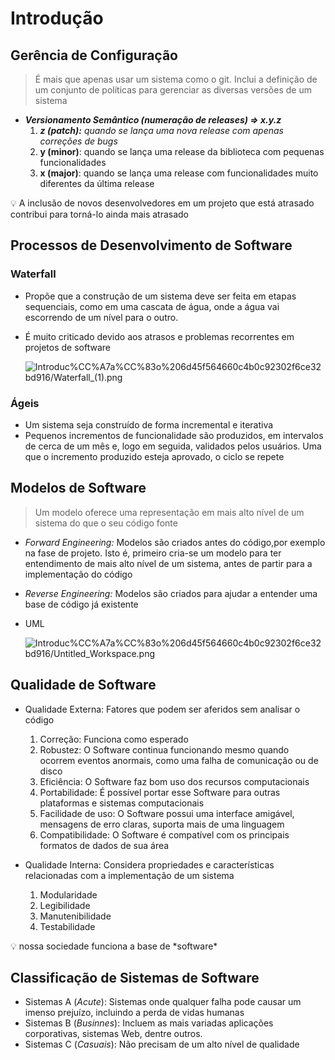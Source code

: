 # Introdução

## Gerência de Configuração

> É mais que apenas usar um sistema como o git. Inclui a definição de um conjunto de políticas para gerenciar as diversas versões de um sistema
> 
- ***Versionamento Semântico (numeração de releases) ⇒ x.y.z***
    1. ***z (patch):** quando se lança uma nova release com apenas correções de bugs*
    2. **y (minor)**: quando se lança uma release da biblioteca com pequenas funcionalidades
    3. **x (major)**: quando se lança uma release com funcionalidades muito diferentes da última release

<aside>
💡 A inclusão de novos desenvolvedores em um projeto que está atrasado contribui para torná-lo ainda mais atrasado

</aside>

## Processos de Desenvolvimento de Software

### Waterfall

- Propõe que a construção de um sistema deve ser feita em etapas sequenciais, como em uma cascata de água, onde a água vai escorrendo de um nível para o outro.
- É muito criticado devido aos atrasos e problemas recorrentes em projetos de software
    
    ![Introduc%CC%A7a%CC%83o%206d45f564660c4b0c92302f6ce32bd916/Waterfall_(1).png](Introduc%CC%A7a%CC%83o%206d45f564660c4b0c92302f6ce32bd916/Waterfall_(1).png)
    

### Ágeis

- Um sistema seja construído de forma incremental e iterativa
- Pequenos incrementos de funcionalidade são produzidos, em intervalos de cerca de um mês e, logo em seguida, validados pelos usuários. Uma que o incremento produzido esteja aprovado, o ciclo se repete

## Modelos de Software

> Um modelo oferece uma representação em mais alto nível de um sistema do que o seu código fonte
> 
- *Forward Engineering:* Modelos são criados antes do código,por exemplo na fase de projeto. Isto é, primeiro cria-se um modelo para ter entendimento de mais alto nível de um sistema, antes de partir para a implementação do código
- *Reverse Engineering:* Modelos são criados para ajudar a entender uma base de código já existente
- UML
    
    ![Introduc%CC%A7a%CC%83o%206d45f564660c4b0c92302f6ce32bd916/Untitled_Workspace.png](Introduc%CC%A7a%CC%83o%206d45f564660c4b0c92302f6ce32bd916/Untitled_Workspace.png)
    

## Qualidade de Software

- Qualidade Externa: Fatores que podem ser aferidos sem analisar o código
    1. Correção: Funciona como esperado
    2. Robustez: O Software continua funcionando mesmo quando ocorrem  eventos anormais, como uma falha de comunicação ou de disco
    3. Eficiência: O Software faz bom uso dos recursos computacionais
    4. Portabilidade: É possível portar esse Software para outras plataformas e sistemas computacionais
    5. Facilidade de uso: O Software possui uma interface amigável, mensagens de erro claras, suporta mais de uma linguagem
    6. Compatibilidade: O Software é compatível com os principais formatos de dados de sua área
    
- Qualidade Interna: Considera propriedades e características relacionadas com a implementação de um sistema
    1. Modularidade
    2. Legibilidade
    3. Manutenibilidade
    4. Testabilidade
    

<aside>
💡 nossa sociedade funciona a base de *software*

</aside>

## Classificação de Sistemas de Software

- Sistemas A (*Acute*): Sistemas onde qualquer falha pode causar um imenso prejuízo, incluindo a perda de vidas humanas
- Sistemas B (*Businnes*): Incluem as mais variadas aplicações corporativas, sistemas Web, dentre outros.
- Sistemas C (*Casuais*): Não precisam de um alto nível de qualidade